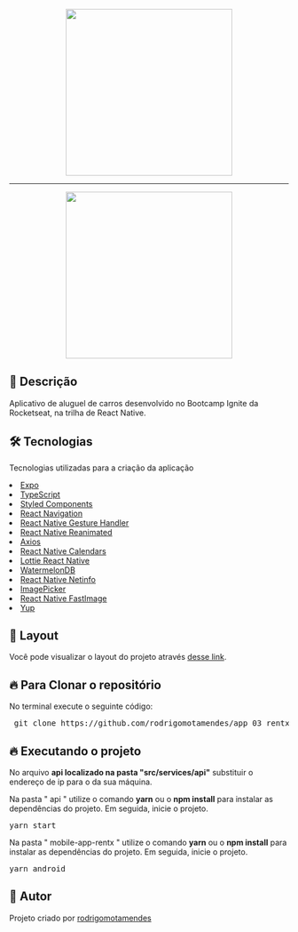 <p align="center">
  <img src="https://i.imgur.com/KjmzIID.png" width="300">
</p>

<hr size="2" width="100%" align="center" noshade>

  <p align="center">
   <img src="mobile-app-rentx/assets/rentX.gif" width="300">
  </p>

<h2>🚀 Descrição</h2>

  <p>Aplicativo de aluguel de carros desenvolvido no Bootcamp Ignite da Rocketseat, na trilha de React Native.</p>

<h2>🛠 Tecnologias</h2>

<p> Tecnologias utilizadas para a criação da aplicação</p>

<u>
 <li>
  <a href='https://expo.dev/' target="_blank" rel="nofollow">Expo</a>
 </li>
 <li>
  <a href='https://www.typescriptlang.org/' target="_blank" rel="nofollow">TypeScript</a>
 </li>
 <li>
  <a href='https://styled-components.com/' target="_blank" rel="nofollow">Styled Components</a>
 </li>
 <li>
  <a href='https://reactnavigation.org/' target="_blank" rel="nofollow">React Navigation</a>
 </li>
 <li>
  <a href='https://docs.swmansion.com/react-native-gesture-handler/' target="_blank" rel="nofollow">React Native Gesture Handler</a>
 </li>
 <li>
  <a href='https://docs.swmansion.com/react-native-reanimated/' target="_blank" rel="nofollow">React Native Reanimated</a>
 </li>
 <li>
  <a href='https://github.com/axios/axios' target="_blank" rel="nofollow">Axios</a>
 </li>
 <li>
  <a href='https://github.com/wix/react-native-calendars' target="_blank" rel="nofollow">React Native Calendars</a>
 </li>
 <li>
  <a href='https://github.com/lottie-react-native/lottie-react-native' target="_blank" rel="nofollow">Lottie React Native</a>
 </li>
 <li>
  <a href='https://github.com/Nozbe/WatermelonDB' target="_blank" rel="nofollow">WatermelonDB</a>
 </li>
 <li>
  <a href='https://github.com/react-native-netinfo/react-native-netinfo' target="_blank" rel="nofollow">React Native Netinfo</a>
 </li>
 <li>
  <a href='https://docs.expo.dev/versions/latest/sdk/imagepicker/' target="_blank" rel="nofollow">ImagePicker</a>
 </li>
 <li>
  <a href='https://github.com/DylanVann/react-native-fast-image' target="_blank" rel="nofollow">React Native FastImage</a>
 </li>
 <li>
  <a href='https://github.com/jquense/yup' target="_blank" rel="nofollow">Yup</a>
 </li>
</u>

<h2>🔖 Layout</h2>

Você pode visualizar o layout do projeto através [desse link](https://www.figma.com/file/VrlBE1MjvDv0vq3gCvwvGE/RentX-Ignite?node-id=0%3A1).

<h2>🔥 Para Clonar o repositório</h2>

<p>No terminal execute o seguinte código: </p>

<div class="highlight highlight-source-shell">
 <pre>
 git clone https://github.com/rodrigomotamendes/app_03_rentx_ignite_rn
</pre>

</div>

<h2>🔥 Executando o projeto</h2>

<p>No arquivo <b>api localizado na pasta "src/services/api"</b> substituir o endereço de ip para o da sua máquina. </p>

<p>Na pasta " api " utilize o comando <b>yarn</b> ou o <b>npm install</b> para instalar as dependências do projeto.
Em seguida, inicie o projeto. </p>

<div class="highlight highlight-source-shell">
<pre>
yarn start
</pre>
</div>

<p>Na pasta " mobile-app-rentx " utilize o comando <b>yarn</b> ou o <b>npm install</b> para instalar as dependências do projeto.
Em seguida, inicie o projeto. </p>

<div class="highlight highlight-source-shell">
<pre>
yarn android
</pre>
</div>

<h2>💜 Autor</h2>

<p>Projeto criado por <a href='https://www.linkedin.com/in/rodrigo-mota-mendes/' rel="nofollow">rodrigomotamendes</a></p>
